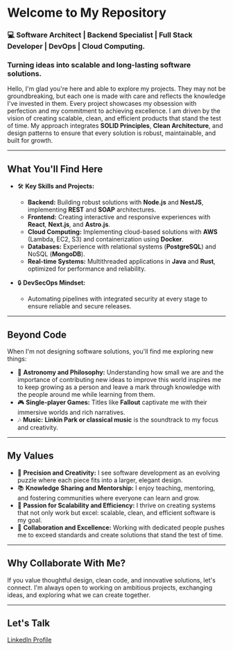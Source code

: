 # **Welcome to My Repository**  

### 💻 **Software Architect | Backend Specialist | Full Stack Developer | DevOps | Cloud Computing**.  
### **Turning ideas into scalable and long-lasting software solutions.**

Hello, I'm glad you're here and able to explore my projects. They may not be groundbreaking, but each one is made with care and reflects the knowledge I've invested in them. Every project showcases my obsession with perfection and my commitment to achieving excellence. I am driven by the vision of creating scalable, clean, and efficient products that stand the test of time. My approach integrates **SOLID Principles**, **Clean Architecture**, and design patterns to ensure that every solution is robust, maintainable, and built for growth.  

---

## **What You'll Find Here**  
- 🛠 **Key Skills and Projects:**  
  - **Backend:** Building robust solutions with **Node.js** and **NestJS**, implementing **REST** and **SOAP** architectures.  
  - **Frontend:** Creating interactive and responsive experiences with **React**, **Next.js**, and **Astro.js**.  
  - **Cloud Computing:** Implementing cloud-based solutions with **AWS** (Lambda, EC2, S3) and containerization using **Docker**.  
  - **Databases:** Experience with relational systems (**PostgreSQL**) and NoSQL (**MongoDB**).  
  - **Real-time Systems:** Multithreaded applications in **Java** and **Rust**, optimized for performance and reliability.  

- 🔒 **DevSecOps Mindset:**  
  - Automating pipelines with integrated security at every stage to ensure reliable and secure releases.

---

## Beyond Code  
When I'm not designing software solutions, you'll find me exploring new things:  
- 🌌 **Astronomy and Philosophy:** Understanding how small we are and the importance of contributing new ideas to improve this world inspires me to keep growing as a person and leave a mark through knowledge with the people around me while learning from them.  
- 🎮 **Single-player Games:** Titles like **Fallout** captivate me with their immersive worlds and rich narratives.  
- 🎶 **Music:** **Linkin Park or classical music** is the soundtrack to my focus and creativity.  

---

## My Values  
- 🧩 **Precision and Creativity:** I see software development as an evolving puzzle where each piece fits into a larger, elegant design.  
- 📚 **Knowledge Sharing and Mentorship:** I enjoy teaching, mentoring, and fostering communities where everyone can learn and grow.  
- 🚀 **Passion for Scalability and Efficiency:** I thrive on creating systems that not only work but excel: scalable, clean, and efficient software is my goal.  
- 🤝 **Collaboration and Excellence:** Working with dedicated people pushes me to exceed standards and create solutions that stand the test of time.  

---

## Why Collaborate With Me?  
If you value thoughtful design, clean code, and innovative solutions, let's connect. I'm always open to working on ambitious projects, exchanging ideas, and exploring what we can create together.  

---

## Let's Talk  
[LinkedIn Profile](https://www.linkedin.com/in/manuel-giovanni-cortazar-de-la-cruz)  
